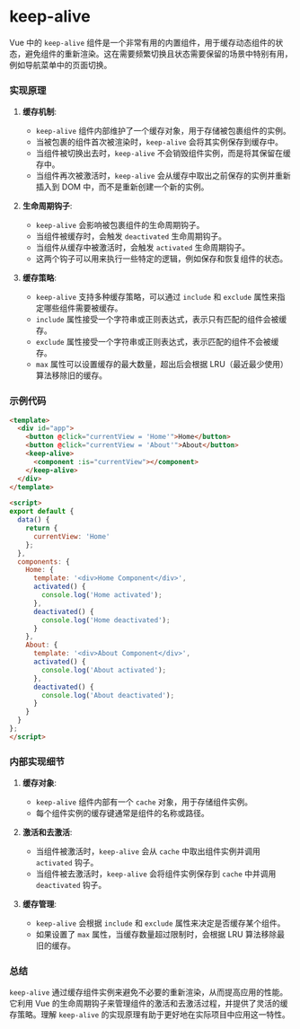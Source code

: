 # keep-alive
Vue 中的 `keep-alive` 组件是一个非常有用的内置组件，用于缓存动态组件的状态，避免组件的重新渲染。这在需要频繁切换且状态需要保留的场景中特别有用，例如导航菜单中的页面切换。

### 实现原理

1. **缓存机制**:
   - `keep-alive` 组件内部维护了一个缓存对象，用于存储被包裹组件的实例。
   - 当被包裹的组件首次被渲染时，`keep-alive` 会将其实例保存到缓存中。
   - 当组件被切换出去时，`keep-alive` 不会销毁组件实例，而是将其保留在缓存中。
   - 当组件再次被激活时，`keep-alive` 会从缓存中取出之前保存的实例并重新插入到 DOM 中，而不是重新创建一个新的实例。

2. **生命周期钩子**:
   - `keep-alive` 会影响被包裹组件的生命周期钩子。
   - 当组件被缓存时，会触发 `deactivated` 生命周期钩子。
   - 当组件从缓存中被激活时，会触发 `activated` 生命周期钩子。
   - 这两个钩子可以用来执行一些特定的逻辑，例如保存和恢复组件的状态。

3. **缓存策略**:
   - `keep-alive` 支持多种缓存策略，可以通过 `include` 和 `exclude` 属性来指定哪些组件需要被缓存。
   - `include` 属性接受一个字符串或正则表达式，表示只有匹配的组件会被缓存。
   - `exclude` 属性接受一个字符串或正则表达式，表示匹配的组件不会被缓存。
   - `max` 属性可以设置缓存的最大数量，超出后会根据 LRU（最近最少使用）算法移除旧的缓存。

### 示例代码

```html
<template>
  <div id="app">
    <button @click="currentView = 'Home'">Home</button>
    <button @click="currentView = 'About'">About</button>
    <keep-alive>
      <component :is="currentView"></component>
    </keep-alive>
  </div>
</template>

<script>
export default {
  data() {
    return {
      currentView: 'Home'
    };
  },
  components: {
    Home: {
      template: '<div>Home Component</div>',
      activated() {
        console.log('Home activated');
      },
      deactivated() {
        console.log('Home deactivated');
      }
    },
    About: {
      template: '<div>About Component</div>',
      activated() {
        console.log('About activated');
      },
      deactivated() {
        console.log('About deactivated');
      }
    }
  }
};
</script>
```

### 内部实现细节

1. **缓存对象**:
   - `keep-alive` 组件内部有一个 `cache` 对象，用于存储组件实例。
   - 每个组件实例的缓存键通常是组件的名称或路径。

2. **激活和去激活**:
   - 当组件被激活时，`keep-alive` 会从 `cache` 中取出组件实例并调用 `activated` 钩子。
   - 当组件被去激活时，`keep-alive` 会将组件实例保存到 `cache` 中并调用 `deactivated` 钩子。

3. **缓存管理**:
   - `keep-alive` 会根据 `include` 和 `exclude` 属性来决定是否缓存某个组件。
   - 如果设置了 `max` 属性，当缓存数量超过限制时，会根据 LRU 算法移除最旧的缓存。

### 总结

`keep-alive` 通过缓存组件实例来避免不必要的重新渲染，从而提高应用的性能。它利用 Vue 的生命周期钩子来管理组件的激活和去激活过程，并提供了灵活的缓存策略。理解 `keep-alive` 的实现原理有助于更好地在实际项目中应用这一特性。